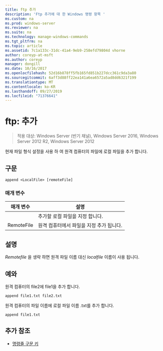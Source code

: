 ```yaml
---
title: ftp 추가
description: 'Ftp 추가에 대 한 Windows 명령 항목 '
ms.custom: na
ms.prod: windows-server
ms.reviewer: na
ms.suite: na
ms.technology: manage-windows-commands
ms.tgt_pltfrm: na
ms.topic: article
ms.assetid: 7c1a133c-31dc-41a4-9eb9-258efd79804d vhorne
author: coreyp-at-msft
ms.author: coreyp
manager: dongill
ms.date: 10/16/2017
ms.openlocfilehash: 52d16b878ff5fb165fd851b227dcc361c9da3a80
ms.sourcegitcommit: 6aff3d88ff22ea141a6ea6572a5ad8dd6321f199
ms.translationtype: MT
ms.contentlocale: ko-KR
ms.lasthandoff: 09/27/2019
ms.locfileid: "71376641"
---
```

# <a name="ftp-append"></a>ftp: 추가

>적용 대상: Windows Server (반기 채널), Windows Server 2016, Windows Server 2012 R2, Windows Server 2012

현재 파일 형식 설정을 사용 하 여 원격 컴퓨터의 파일에 로컬 파일을 추가 합니다.   
## <a name="syntax"></a>구문  
```  
append <LocalFile> [remoteFile]  
```  
### <a name="parameters"></a>매개 변수  

|  매개 변수   |                               설명                                |
|--------------|--------------------------------------------------------------------------|
| <LocalFile>  |                     추가할 로컬 파일을 지정 합니다.                     |
| RemoteFile | 원격 컴퓨터에서 파일을 지정 <LocalFile> 추가 됩니다. |

## <a name="remarks"></a>설명  
*Remotefile* 을 생략 하면 원격 파일 이름 대신 *localfile* 이름이 사용 됩니다.  
## <a name="BKMK_Examples"></a>예와  
원격 컴퓨터의 file2에 file1을 추가 합니다.  
```  
append file1.txt file2.txt  
```  
원격 컴퓨터의 파일 이름에 로컬 파일 이름 .txt를 추가 합니다.  
```  
append file1.txt  
```  
## <a name="additional-references"></a>추가 참조  
-   [명령줄 구문 키](command-line-syntax-key.md)  
